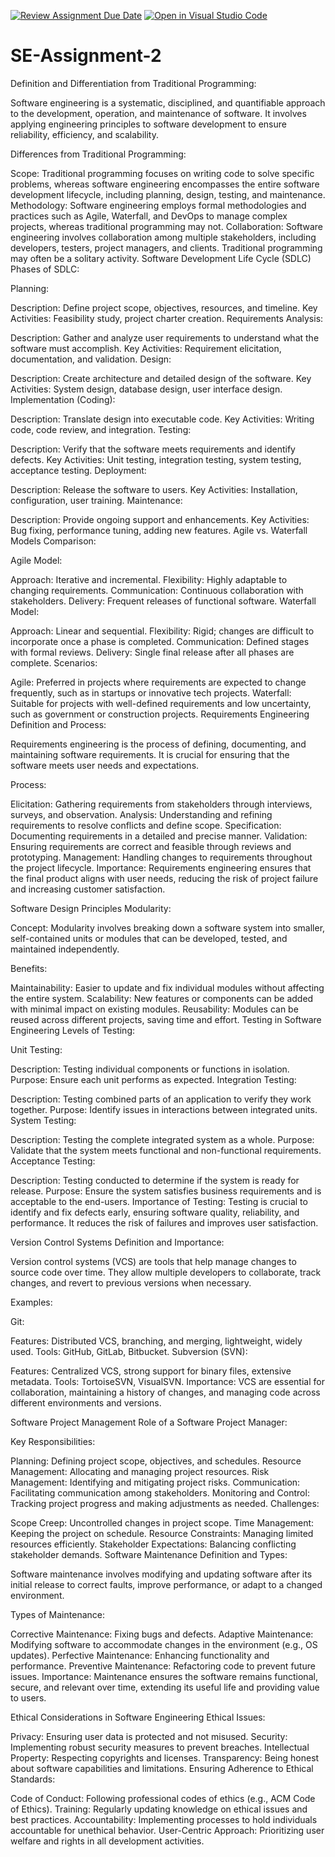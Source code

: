 [![Review Assignment Due Date](https://classroom.github.com/assets/deadline-readme-button-24ddc0f5d75046c5622901739e7c5dd533143b0c8e959d652212380cedb1ea36.svg)](https://classroom.github.com/a/-ucQIGTc)
[![Open in Visual Studio Code](https://classroom.github.com/assets/open-in-vscode-718a45dd9cf7e7f842a935f5ebbe5719a5e09af4491e668f4dbf3b35d5cca122.svg)](https://classroom.github.com/online_ide?assignment_repo_id=15227631&assignment_repo_type=AssignmentRepo)
# SE-Assignment-2




 Definition and Differentiation from Traditional Programming:

Software engineering is a systematic, disciplined, and quantifiable approach to the development, operation, and maintenance of software. It involves applying engineering principles to software development to ensure reliability, efficiency, and scalability.

Differences from Traditional Programming:

Scope: Traditional programming focuses on writing code to solve specific problems, whereas software engineering encompasses the entire software development lifecycle, including planning, design, testing, and maintenance.
Methodology: Software engineering employs formal methodologies and practices such as Agile, Waterfall, and DevOps to manage complex projects, whereas traditional programming may not.
Collaboration: Software engineering involves collaboration among multiple stakeholders, including developers, testers, project managers, and clients. Traditional programming may often be a solitary activity.
Software Development Life Cycle (SDLC)
Phases of SDLC:

Planning:

Description: Define project scope, objectives, resources, and timeline.
Key Activities: Feasibility study, project charter creation.
Requirements Analysis:

Description: Gather and analyze user requirements to understand what the software must accomplish.
Key Activities: Requirement elicitation, documentation, and validation.
Design:

Description: Create architecture and detailed design of the software.
Key Activities: System design, database design, user interface design.
Implementation (Coding):

Description: Translate design into executable code.
Key Activities: Writing code, code review, and integration.
Testing:

Description: Verify that the software meets requirements and identify defects.
Key Activities: Unit testing, integration testing, system testing, acceptance testing.
Deployment:

Description: Release the software to users.
Key Activities: Installation, configuration, user training.
Maintenance:

Description: Provide ongoing support and enhancements.
Key Activities: Bug fixing, performance tuning, adding new features.
Agile vs. Waterfall Models
Comparison:

Agile Model:

Approach: Iterative and incremental.
Flexibility: Highly adaptable to changing requirements.
Communication: Continuous collaboration with stakeholders.
Delivery: Frequent releases of functional software.
Waterfall Model:

Approach: Linear and sequential.
Flexibility: Rigid; changes are difficult to incorporate once a phase is completed.
Communication: Defined stages with formal reviews.
Delivery: Single final release after all phases are complete.
Scenarios:

Agile: Preferred in projects where requirements are expected to change frequently, such as in startups or innovative tech projects.
Waterfall: Suitable for projects with well-defined requirements and low uncertainty, such as government or construction projects.
Requirements Engineering
Definition and Process:

Requirements engineering is the process of defining, documenting, and maintaining software requirements. It is crucial for ensuring that the software meets user needs and expectations.

Process:

Elicitation: Gathering requirements from stakeholders through interviews, surveys, and observation.
Analysis: Understanding and refining requirements to resolve conflicts and define scope.
Specification: Documenting requirements in a detailed and precise manner.
Validation: Ensuring requirements are correct and feasible through reviews and prototyping.
Management: Handling changes to requirements throughout the project lifecycle.
Importance:
Requirements engineering ensures that the final product aligns with user needs, reducing the risk of project failure and increasing customer satisfaction.

Software Design Principles
Modularity:

Concept:
Modularity involves breaking down a software system into smaller, self-contained units or modules that can be developed, tested, and maintained independently.

Benefits:

Maintainability: Easier to update and fix individual modules without affecting the entire system.
Scalability: New features or components can be added with minimal impact on existing modules.
Reusability: Modules can be reused across different projects, saving time and effort.
Testing in Software Engineering
Levels of Testing:

Unit Testing:

Description: Testing individual components or functions in isolation.
Purpose: Ensure each unit performs as expected.
Integration Testing:

Description: Testing combined parts of an application to verify they work together.
Purpose: Identify issues in interactions between integrated units.
System Testing:

Description: Testing the complete integrated system as a whole.
Purpose: Validate that the system meets functional and non-functional requirements.
Acceptance Testing:

Description: Testing conducted to determine if the system is ready for release.
Purpose: Ensure the system satisfies business requirements and is acceptable to the end-users.
Importance of Testing:
Testing is crucial to identify and fix defects early, ensuring software quality, reliability, and performance. It reduces the risk of failures and improves user satisfaction.

Version Control Systems
Definition and Importance:

Version control systems (VCS) are tools that help manage changes to source code over time. They allow multiple developers to collaborate, track changes, and revert to previous versions when necessary.

Examples:

Git:

Features: Distributed VCS, branching, and merging, lightweight, widely used.
Tools: GitHub, GitLab, Bitbucket.
Subversion (SVN):

Features: Centralized VCS, strong support for binary files, extensive metadata.
Tools: TortoiseSVN, VisualSVN.
Importance:
VCS are essential for collaboration, maintaining a history of changes, and managing code across different environments and versions.

Software Project Management
Role of a Software Project Manager:

Key Responsibilities:

Planning: Defining project scope, objectives, and schedules.
Resource Management: Allocating and managing project resources.
Risk Management: Identifying and mitigating project risks.
Communication: Facilitating communication among stakeholders.
Monitoring and Control: Tracking project progress and making adjustments as needed.
Challenges:

Scope Creep: Uncontrolled changes in project scope.
Time Management: Keeping the project on schedule.
Resource Constraints: Managing limited resources efficiently.
Stakeholder Expectations: Balancing conflicting stakeholder demands.
Software Maintenance
Definition and Types:

Software maintenance involves modifying and updating software after its initial release to correct faults, improve performance, or adapt to a changed environment.

Types of Maintenance:

Corrective Maintenance: Fixing bugs and defects.
Adaptive Maintenance: Modifying software to accommodate changes in the environment (e.g., OS updates).
Perfective Maintenance: Enhancing functionality and performance.
Preventive Maintenance: Refactoring code to prevent future issues.
Importance:
Maintenance ensures the software remains functional, secure, and relevant over time, extending its useful life and providing value to users.

Ethical Considerations in Software Engineering
Ethical Issues:

Privacy: Ensuring user data is protected and not misused.
Security: Implementing robust security measures to prevent breaches.
Intellectual Property: Respecting copyrights and licenses.
Transparency: Being honest about software capabilities and limitations.
Ensuring Adherence to Ethical Standards:

Code of Conduct: Following professional codes of ethics (e.g., ACM Code of Ethics).
Training: Regularly updating knowledge on ethical issues and best practices.
Accountability: Implementing processes to hold individuals accountable for unethical behavior.
User-Centric Approach: Prioritizing user welfare and rights in all development activities.
